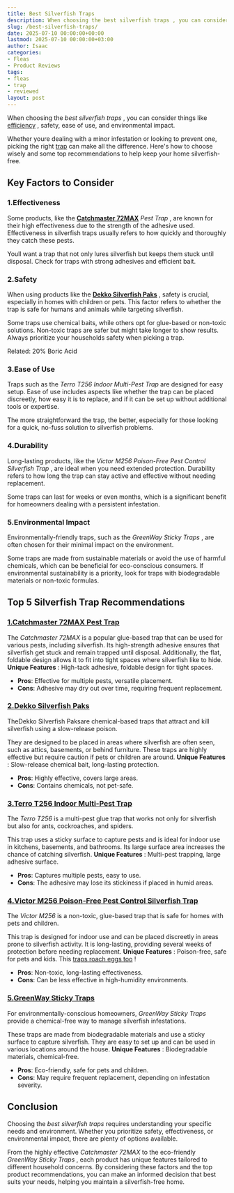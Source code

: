 ```yaml
---
title: Best Silverfish Traps
description: When choosing the best silverfish traps , you can consider things like efficiency , safety, ease of use, and environmental impact. Whether youre dealing with...
slug: /best-silverfish-traps/
date: 2025-07-10 00:00:00+00:00
lastmod: 2025-07-10 00:00:00+03:00
author: Isaac
categories:
- Fleas
- Product Reviews
tags:
- fleas
- trap
- reviewed
layout: post
---
```

When choosing the
*best silverfish traps*
, you can consider things like
[efficiency](https://pestpolicy.com/how-to-get-rid-of-silverfish/)
, safety, ease of use, and environmental impact.

Whether youre dealing with a minor infestation or looking to prevent one, picking the right [trap](https://pestpolicy.com/best-fly-trap/) can make all the difference. Here's how to choose wisely and some top recommendations to help keep your home silverfish-free.
## Key Factors to Consider
### 1.**Effectiveness**
Some products, like the
[**Catchmaster 72MAX**](https://www.amazon.com/dp/B007E83LUM/?tag=p-policy-20)
*Pest Trap*
, are known for their high effectiveness due to the strength of the adhesive used. Effectiveness in silverfish traps usually refers to how quickly and thoroughly they catch these pests.

Youll want a trap that not only lures silverfish but keeps them stuck until disposal. Check for traps with strong adhesives and efficient bait.
### 2.**Safety**
When using products like the
[**Dekko Silverfish Paks**](https://www.amazon.com/dp/B002Y2OW6A/?tag=p-policy-20)
, safety is crucial, especially in homes with children or pets. This factor refers to whether the trap is safe for humans and animals while targeting silverfish.

Some traps use chemical baits, while others opt for glue-based or non-toxic solutions. Non-toxic traps are safer but might take longer to show results. Always prioritize your households safety when picking a trap.

Related:
20% Boric Acid
### 3.**Ease of Use**
Traps such as the
*Terro T256 Indoor Multi-Pest Trap*
are designed for easy setup. Ease of use includes aspects like whether the trap can be placed discreetly, how easy it is to replace, and if it can be set up without additional tools or expertise.

The more straightforward the trap, the better, especially for those looking for a quick, no-fuss solution to silverfish problems.
### 4.**Durability**
Long-lasting products, like the
*Victor M256 Poison-Free Pest Control Silverfish Trap*
, are ideal when you need extended protection. Durability refers to how long the trap can stay active and effective without needing replacement.

Some traps can last for weeks or even months, which is a significant benefit for homeowners dealing with a persistent infestation.
### 5.**Environmental Impact**
Environmentally-friendly traps, such as the
*GreenWay Sticky Traps*
, are often chosen for their minimal impact on the environment.

Some traps are made from sustainable materials or avoid the use of harmful chemicals, which can be beneficial for eco-conscious consumers. If environmental sustainability is a priority, look for traps with biodegradable materials or non-toxic formulas.
## Top 5 Silverfish Trap Recommendations
### [1.**Catchmaster 72MAX Pest Trap**](https://www.amazon.com/dp/B007E83LUM/?tag=p-policy-20)
The
*Catchmaster 72MAX*
is a popular glue-based trap that can be used for various pests, including silverfish. Its high-strength adhesive ensures that silverfish get stuck and remain trapped until disposal. Additionally, the flat, foldable design allows it to fit into tight spaces where silverfish like to hide.
**Unique Features**
: High-tack adhesive, foldable design for tight spaces.
- **Pros**: Effective for multiple pests, versatile placement.
- **Cons**: Adhesive may dry out over time, requiring frequent replacement.
### [2.**Dekko Silverfish Paks**](https://www.amazon.com/dp/B002Y2OW6A/?tag=p-policy-20)
TheDekko Silverfish Paksare chemical-based traps that attract and kill silverfish using a slow-release poison.

They are designed to be placed in areas where silverfish are often seen, such as attics, basements, or behind furniture. These traps are highly effective but require caution if pets or children are around.
**Unique Features**
: Slow-release chemical bait, long-lasting protection.
- **Pros**: Highly effective, covers large areas.
- **Cons**: Contains chemicals, not pet-safe.
### [3.**Terro T256 Indoor Multi-Pest Trap**](https://www.amazon.com/dp/B0766BP7N5/?tag=p-policy-20)
The
*Terro T256*
is a multi-pest glue trap that works not only for silverfish but also for ants, cockroaches, and spiders.

This trap uses a sticky surface to capture pests and is ideal for indoor use in kitchens, basements, and bathrooms. Its large surface area increases the chance of catching silverfish.
**Unique Features**
: Multi-pest trapping, large adhesive surface.
- **Pros**: Captures multiple pests, easy to use.
- **Cons**: The adhesive may lose its stickiness if placed in humid areas.
### [4.**Victor M256 Poison-Free Pest Control Silverfish Trap**](https://www.amazon.com/dp/B0CP4BNBY3/?tag=p-policy-20)
The
*Victor M256*
is a non-toxic, glue-based trap that is safe for homes with pets and children.

This trap is designed for indoor use and can be placed discreetly in areas prone to silverfish activity. It is long-lasting, providing several weeks of protection before needing replacement.
**Unique Features**
: Poison-free, safe for pets and kids. This
[traps roach eggs too](https://pestpolicy.com/pet-safe-roach-killer/)
!
- **Pros**: Non-toxic, long-lasting effectiveness.
- **Cons**: Can be less effective in high-humidity environments.
### [5.**GreenWay Sticky Traps**](https://www.amazon.com/dp/B00WXKSHYQ/?tag=p-policy-20)
For environmentally-conscious homeowners,
*GreenWay Sticky Traps*
provide a chemical-free way to manage silverfish infestations.

These traps are made from biodegradable materials and use a sticky surface to capture silverfish. They are easy to set up and can be used in various locations around the house.
**Unique Features**
: Biodegradable materials, chemical-free.
- **Pros**: Eco-friendly, safe for pets and children.
- **Cons**: May require frequent replacement, depending on infestation severity.
## Conclusion
Choosing the
*best silverfish traps*
requires understanding your specific needs and environment. Whether you prioritize safety, effectiveness, or environmental impact, there are plenty of options available.

From the highly effective
*Catchmaster 72MAX*
to the eco-friendly
*GreenWay Sticky Traps*
, each product has unique features tailored to different household concerns. By considering these factors and the top product recommendations, you can make an informed decision that best suits your needs, helping you maintain a silverfish-free home.
